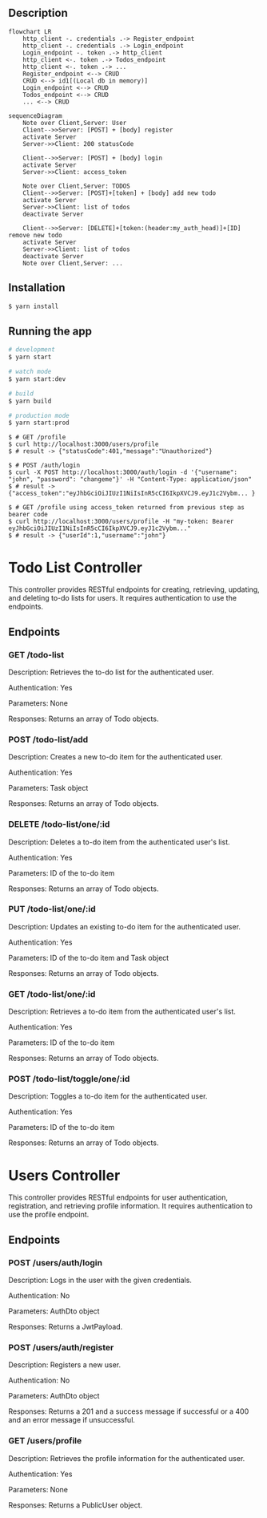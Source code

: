 ## Description

```mermaid
flowchart LR
    http_client -. credentials .-> Register_endpoint
    http_client -. credentials .-> Login_endpoint
    Login_endpoint -. token .-> http_client
    http_client <-. token .-> Todos_endpoint
    http_client <-. token .-> ...
    Register_endpoint <--> CRUD
    CRUD <--> id1[(Local db in memory)]
    Login_endpoint <--> CRUD
    Todos_endpoint <--> CRUD
    ... <--> CRUD
```

```mermaid
sequenceDiagram
    Note over Client,Server: User
    Client-->>Server: [POST] + [body] register
    activate Server
    Server->>Client: 200 statusCode

    Client-->>Server: [POST] + [body] login
    activate Server
    Server->>Client: access_token
    
    Note over Client,Server: TODOS
    Client-->>Server: [POST]+[token] + [body] add new todo
    activate Server
    Server->>Client: list of todos
    deactivate Server
    
    Client-->>Server: [DELETE]+[token:(header:my_auth_head)]+[ID] remove new todo
    activate Server
    Server->>Client: list of todos
    deactivate Server
    Note over Client,Server: ...

```

## Installation

```bash
$ yarn install
```

## Running the app

```bash
# development
$ yarn start

# watch mode
$ yarn start:dev

# build
$ yarn build

# production mode
$ yarn start:prod
```

```curl
$ # GET /profile
$ curl http://localhost:3000/users/profile
$ # result -> {"statusCode":401,"message":"Unauthorized"}

$ # POST /auth/login
$ curl -X POST http://localhost:3000/auth/login -d '{"username": "john", "password": "changeme"}' -H "Content-Type: application/json"
$ # result -> {"access_token":"eyJhbGciOiJIUzI1NiIsInR5cCI6IkpXVCJ9.eyJ1c2Vybm... }

$ # GET /profile using access_token returned from previous step as bearer code
$ curl http://localhost:3000/users/profile -H "my-token: Bearer eyJhbGciOiJIUzI1NiIsInR5cCI6IkpXVCJ9.eyJ1c2Vybm..."
$ # result -> {"userId":1,"username":"john"}
```
# Todo List Controller

This controller provides RESTful endpoints for creating, retrieving, updating, and deleting to-do lists for users. It requires authentication to use the endpoints.

## Endpoints

### GET /todo-list

Description: Retrieves the to-do list for the authenticated user.

Authentication: Yes

Parameters: None

Responses: Returns an array of Todo objects.

### POST /todo-list/add

Description: Creates a new to-do item for the authenticated user.

Authentication: Yes

Parameters: Task object

Responses: Returns an array of Todo objects.

### DELETE /todo-list/one/:id

Description: Deletes a to-do item from the authenticated user's list.

Authentication: Yes

Parameters: ID of the to-do item

Responses: Returns an array of Todo objects.

### PUT /todo-list/one/:id

Description: Updates an existing to-do item for the authenticated user.

Authentication: Yes

Parameters: ID of the to-do item and Task object

Responses: Returns an array of Todo objects.

### GET /todo-list/one/:id

Description: Retrieves a to-do item from the authenticated user's list.

Authentication: Yes

Parameters: ID of the to-do item

Responses: Returns an array of Todo objects.

### POST /todo-list/toggle/one/:id

Description: Toggles a to-do item for the authenticated user.

Authentication: Yes

Parameters: ID of the to-do item

Responses: Returns an array of Todo objects.

# Users Controller

This controller provides RESTful endpoints for user authentication, registration, and retrieving profile information. It requires authentication to use the profile endpoint.

## Endpoints

### POST /users/auth/login

Description: Logs in the user with the given credentials.

Authentication: No

Parameters: AuthDto object

Responses: Returns a JwtPayload.

### POST /users/auth/register

Description: Registers a new user.

Authentication: No

Parameters: AuthDto object

Responses: Returns a 201 and a success message if successful or a 400 and an error message if unsuccessful.

### GET /users/profile

Description: Retrieves the profile information for the authenticated user.

Authentication: Yes

Parameters: None

Responses: Returns a PublicUser object.